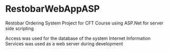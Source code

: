 # RestobarWebAppASP
Restobar Ordering System Project for CFT Course using ASP.Net for server side scripting

Access was used for the database of the system
Internet Information Services was used as a web server during development
